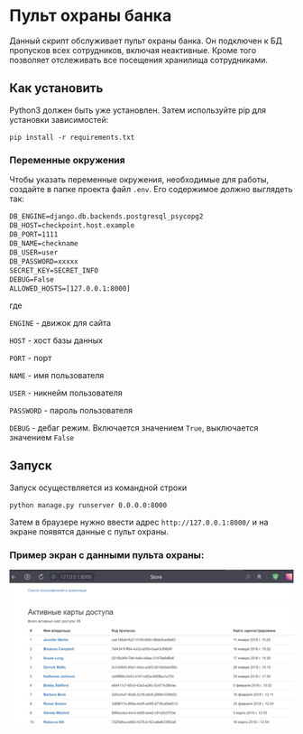 # Пульт охраны банка
Данный скрипт обслуживает пульт охраны банка. Он подключен к БД пропусков всех сотрудников, включая неактивные. Кроме того позволяет отслеживать все посещения хранилища сотрудниками.

## Как установить
Python3 должен быть уже установлен. Затем используйте pip для установки зависимостей:

    pip install -r requirements.txt

### Переменные окружения
Чтобы указать переменные окружения, необходимые для работы, создайте в папке проекта файл `.env`. Его содержимое должно выглядеть так:

    DB_ENGINE=django.db.backends.postgresql_psycopg2
    DB_HOST=checkpoint.host.example
    DB_PORT=1111
    DB_NAME=checkname
    DB_USER=user
    DB_PASSWORD=xxxxx
    SECRET_KEY=SECRET_INFO
    DEBUG=False
    ALLOWED_HOSTS=[127.0.0.1:8000]

где

`ENGINE` - движок для сайта

`HOST` - хост базы данных

`PORT` - порт

`NAME` - имя пользователя

`USER` - никнейм пользователя

`PASSWORD` - пароль пользователя

`DEBUG` - дебаг режим. Включается значением `True`, выключается значением `False`

## Запуск
Запуск осуществляется из командной строки

    python manage.py runserver 0.0.0.0:8000

Затем в браузере нужно ввести адрес `http://127.0.0.1:8000/` и на экране появятся данные с пульт охраны.

### Пример экран с данными пульта охраны:

![img.png](img.png)